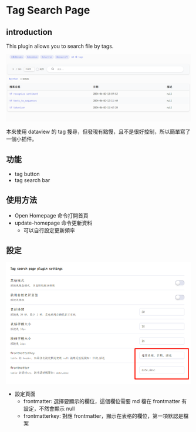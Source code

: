 # Tag Search Page

## introduction
This plugin allows you to search file by tags.

![alt text](image.png)

本來使用 dataview 的 tag 搜尋，但發現有點慢，且不是很好控制，所以簡單寫了一個小插件。

## 功能
- tag button
- tag search bar

## 使用方法
- Open Homepage 命令打開首頁
- update-homepage 命令更新資料
  - 可以自行設定更新頻率

## 設定
![alt text](image-1.png)
- 設定頁面
  - frontmatter: 選擇要顯示的欄位，這個欄位需要 md 檔在 frontmatter 有設定，不然會顯示 null
  - frontmatterkey: 對應 frontmatter，顯示在表格的欄位，第一項默認是檔案